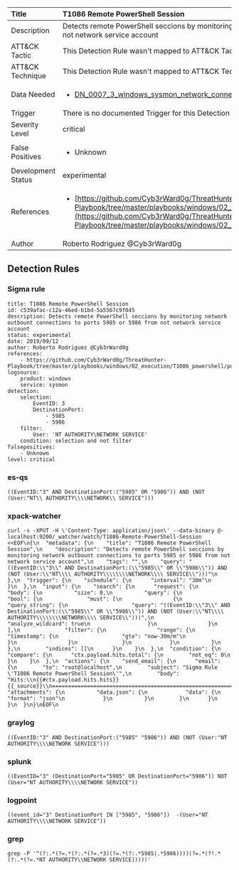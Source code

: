| Title                | T1086 Remote PowerShell Session                                                                                                                                                 |
|:---------------------|:------------------------------------------------------------------------------------------------------------------------------------------------------------|
| Description          | Detects remote PowerShell seccions by monitoring network outbount connections to ports 5985 or 5986 from not network service account                                                                                                                                           |
| ATT&amp;CK Tactic    |   This Detection Rule wasn't mapped to ATT&amp;CK Tactic yet  |
| ATT&amp;CK Technique |  This Detection Rule wasn't mapped to ATT&amp;CK Technique yet  |
| Data Needed          | <ul><li>[DN_0007_3_windows_sysmon_network_connection](../Data_Needed/DN_0007_3_windows_sysmon_network_connection.md)</li></ul>  |
| Trigger              |  There is no documented Trigger for this Detection Rule yet  |
| Severity Level       | critical |
| False Positives      | <ul><li>Unknown</li></ul>  |
| Development Status   | experimental |
| References           | <ul><li>[https://github.com/Cyb3rWard0g/ThreatHunter-Playbook/tree/master/playbooks/windows/02_execution/T1086_powershell/powershell_remote_session.md](https://github.com/Cyb3rWard0g/ThreatHunter-Playbook/tree/master/playbooks/windows/02_execution/T1086_powershell/powershell_remote_session.md)</li></ul>  |
| Author               | Roberto Rodriguez @Cyb3rWard0g |


## Detection Rules

### Sigma rule

```
title: T1086 Remote PowerShell Session
id: c539afac-c12a-46ed-b1bd-5a5567c9f045
description: Detects remote PowerShell seccions by monitoring network outbount connections to ports 5985 or 5986 from not network service account
status: experimental
date: 2019/09/12
author: Roberto Rodriguez @Cyb3rWard0g
references:
    - https://github.com/Cyb3rWard0g/ThreatHunter-Playbook/tree/master/playbooks/windows/02_execution/T1086_powershell/powershell_remote_session.md
logsource:
    product: windows
    service: sysmon
detection:
    selection: 
        EventID: 3
        DestinationPort:
            - 5985
            - 5986
    filter:
        User: 'NT AUTHORITY\NETWORK SERVICE'
    condition: selection and not filter
falsepositives:
    - Unknown
level: critical
```





### es-qs
    
```
((EventID:"3" AND DestinationPort:("5985" OR "5986")) AND (NOT (User:"NT\\ AUTHORITY\\\\NETWORK\\ SERVICE")))
```


### xpack-watcher
    
```
curl -s -XPUT -H \'Content-Type: application/json\' --data-binary @- localhost:9200/_watcher/watch/T1086-Remote-PowerShell-Session <<EOF\n{\n  "metadata": {\n    "title": "T1086 Remote PowerShell Session",\n    "description": "Detects remote PowerShell seccions by monitoring network outbount connections to ports 5985 or 5986 from not network service account",\n    "tags": "",\n    "query": "((EventID:\\"3\\" AND DestinationPort:(\\"5985\\" OR \\"5986\\")) AND (NOT (User:\\"NT\\\\ AUTHORITY\\\\\\\\NETWORK\\\\ SERVICE\\")))"\n  },\n  "trigger": {\n    "schedule": {\n      "interval": "30m"\n    }\n  },\n  "input": {\n    "search": {\n      "request": {\n        "body": {\n          "size": 0,\n          "query": {\n            "bool": {\n              "must": [\n                {\n                  "query_string": {\n                    "query": "((EventID:\\"3\\" AND DestinationPort:(\\"5985\\" OR \\"5986\\")) AND (NOT (User:\\"NT\\\\ AUTHORITY\\\\\\\\NETWORK\\\\ SERVICE\\")))",\n                    "analyze_wildcard": true\n                  }\n                }\n              ],\n              "filter": {\n                "range": {\n                  "timestamp": {\n                    "gte": "now-30m/m"\n                  }\n                }\n              }\n            }\n          }\n        },\n        "indices": []\n      }\n    }\n  },\n  "condition": {\n    "compare": {\n      "ctx.payload.hits.total": {\n        "not_eq": 0\n      }\n    }\n  },\n  "actions": {\n    "send_email": {\n      "email": {\n        "to": "root@localhost",\n        "subject": "Sigma Rule \'T1086 Remote PowerShell Session\'",\n        "body": "Hits:\\n{{#ctx.payload.hits.hits}}{{_source}}\\n================================================================================\\n{{/ctx.payload.hits.hits}}",\n        "attachments": {\n          "data.json": {\n            "data": {\n              "format": "json"\n            }\n          }\n        }\n      }\n    }\n  }\n}\nEOF\n
```


### graylog
    
```
((EventID:"3" AND DestinationPort:("5985" "5986")) AND (NOT (User:"NT AUTHORITY\\\\NETWORK SERVICE")))
```


### splunk
    
```
((EventID="3" (DestinationPort="5985" OR DestinationPort="5986")) NOT (User="NT AUTHORITY\\\\NETWORK SERVICE"))
```


### logpoint
    
```
((event_id="3" DestinationPort IN ["5985", "5986"])  -(User="NT AUTHORITY\\\\NETWORK SERVICE"))
```


### grep
    
```
grep -P '^(?:.*(?=.*(?:.*(?=.*3)(?=.*(?:.*5985|.*5986))))(?=.*(?!.*(?:.*(?=.*NT AUTHORITY\\NETWORK SERVICE)))))'
```



